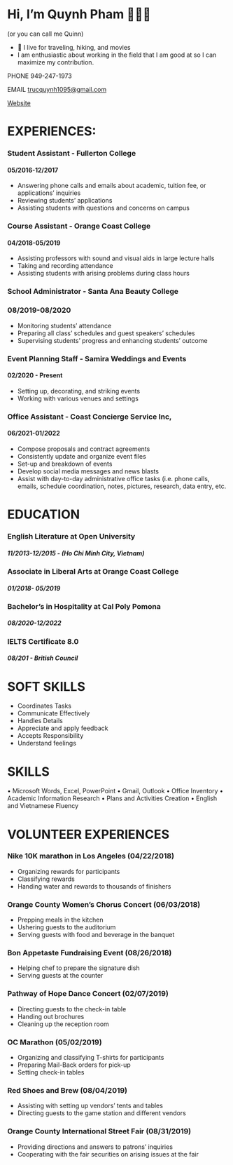 # Hi, I’m Quynh Pham 👩🏻‍🎓 
(or you can call me Quinn)
- 👀 I live for traveling, hiking, and movies 
- I am enthusiastic about working in the field that I am good at so I can maximize my contribution.

PHONE 949-247-1973

EMAIL trucquynh1095@gmail.com

[Website](https://linkedin.com/in/quinnphamtheplanner)

# EXPERIENCES:	
### Student Assistant - Fullerton College 
#### 05/2016-12/2017
* Answering phone calls and emails about academic, tuition fee, or applications’ inquiries
* Reviewing students’ applications
* Assisting students with questions and concerns on campus


### Course Assistant - Orange Coast College
#### 04/2018-05/2019
* Assisting professors with sound and visual aids in large lecture halls
* Taking and recording attendance
* Assisting students with arising problems during class hours

### School Administrator - Santa Ana Beauty College 
### 08/2019-08/2020
* Monitoring students’ attendance
* Preparing all class’ schedules and guest speakers’ schedules
* Supervising students’ progress and enhancing students’ outcome

### Event Planning Staff - Samira Weddings and Events
#### 02/2020 - Present
* Setting up, decorating, and striking events
* Working with various venues and settings

### Office Assistant - Coast Concierge Service Inc, 
#### 06/2021-01/2022
* Compose proposals and contract agreements
* Consistently update and organize event files
* Set-up and breakdown of events
* Develop social media messages and news blasts
* Assist with day-to-day administrative office tasks (i.e. phone calls, emails, schedule coordination, notes, pictures, research, data entry, etc.



# EDUCATION	

### English Literature at Open University                 
##### 11/2013-12/2015 - (Ho Chi Minh City, Vietnam)

### Associate in Liberal Arts at Orange Coast College     
##### 01/2018- 05/2019         

### Bachelor’s in Hospitality at Cal Poly Pomona
##### 08/2020-12/2022    

### IELTS Certificate 8.0                 
##### 08/201 - British Council

# SOFT SKILLS	

* Coordinates Tasks              
* Communicate Effectively                           
* Handles Details                 
* Appreciate and apply feedback   
* Accepts Responsibility        
* Understand feelings                 


# SKILLS	
•	Microsoft Words, Excel, PowerPoint
•	Gmail, Outlook
•	Office Inventory
•	Academic Information Research
•	Plans and Activities Creation
•	English and Vietnamese Fluency


# VOLUNTEER EXPERIENCES
### Nike 10K marathon in Los Angeles (04/22/2018)
- Organizing rewards for participants
- Classifying rewards
- Handing water and rewards to thousands of finishers

### Orange County Women’s Chorus Concert (06/03/2018)
- Prepping meals in the kitchen
- Ushering guests to the auditorium
- Serving guests with food and beverage in the banquet

### Bon Appetaste Fundraising Event (08/26/2018)
- Helping chef to prepare the signature dish
- Serving guests at the counter

### Pathway of Hope Dance Concert (02/07/2019)
- Directing guests to the check-in table
- Handing out brochures
- Cleaning up the reception room

### OC Marathon (05/02/2019)
- Organizing and classifying T-shirts for participants
- Preparing Mail-Back orders for pick-up
- Setting check-in tables 

### Red Shoes and Brew (08/04/2019)
- Assisting with setting up vendors’ tents and tables
- Directing guests to the game station and different vendors

### Orange County International Street Fair (08/31/2019)
- Providing directions and answers to patrons’ inquiries
- Cooperating with the fair securities on arising issues at the fair
